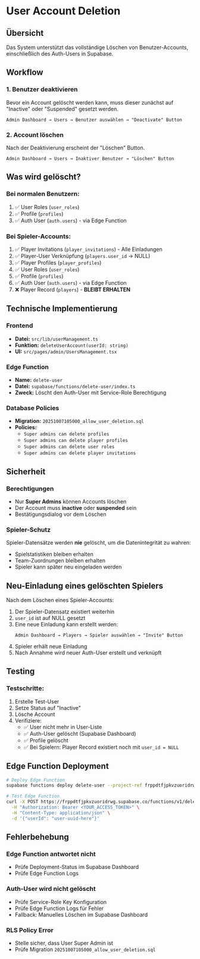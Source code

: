 # User Account Deletion

## Übersicht

Das System unterstützt das vollständige Löschen von Benutzer-Accounts, einschließlich des Auth-Users in Supabase.

## Workflow

### 1. Benutzer deaktivieren
Bevor ein Account gelöscht werden kann, muss dieser zunächst auf "Inactive" oder "Suspended" gesetzt werden.

```
Admin Dashboard → Users → Benutzer auswählen → "Deactivate" Button
```

### 2. Account löschen
Nach der Deaktivierung erscheint der "Löschen" Button.

```
Admin Dashboard → Users → Inaktiver Benutzer → "Löschen" Button
```

## Was wird gelöscht?

### Bei normalen Benutzern:
1. ✅ User Roles (`user_roles`)
2. ✅ Profile (`profiles`)
3. ✅ Auth User (`auth.users`) - via Edge Function

### Bei Spieler-Accounts:
1. ✅ Player Invitations (`player_invitations`) - Alle Einladungen
2. ✅ Player-User Verknüpfung (`players.user_id` → NULL)
3. ✅ Player Profiles (`player_profiles`)
4. ✅ User Roles (`user_roles`)
5. ✅ Profile (`profiles`)
6. ✅ Auth User (`auth.users`) - via Edge Function
7. ❌ Player Record (`players`) - **BLEIBT ERHALTEN**

## Technische Implementierung

### Frontend
- **Datei:** `src/lib/userManagement.ts`
- **Funktion:** `deleteUserAccount(userId: string)`
- **UI:** `src/pages/admin/UsersManagement.tsx`

### Edge Function
- **Name:** `delete-user`
- **Datei:** `supabase/functions/delete-user/index.ts`
- **Zweck:** Löscht den Auth-User mit Service-Role Berechtigung

### Database Policies
- **Migration:** `20251007105000_allow_user_deletion.sql`
- **Policies:**
  - `Super admins can delete profiles`
  - `Super admins can delete player profiles`
  - `Super admins can delete user roles`
  - `Super admins can delete player invitations`

## Sicherheit

### Berechtigungen
- Nur **Super Admins** können Accounts löschen
- Der Account muss **inactive** oder **suspended** sein
- Bestätigungsdialog vor dem Löschen

### Spieler-Schutz
Spieler-Datensätze werden **nie** gelöscht, um die Datenintegrität zu wahren:
- Spielstatistiken bleiben erhalten
- Team-Zuordnungen bleiben erhalten
- Spieler kann später neu eingeladen werden

## Neu-Einladung eines gelöschten Spielers

Nach dem Löschen eines Spieler-Accounts:

1. Der Spieler-Datensatz existiert weiterhin
2. `user_id` ist auf NULL gesetzt
3. Eine neue Einladung kann erstellt werden:
   ```
   Admin Dashboard → Players → Spieler auswählen → "Invite" Button
   ```
4. Spieler erhält neue Einladung
5. Nach Annahme wird neuer Auth-User erstellt und verknüpft

## Testing

### Testschritte:
1. Erstelle Test-User
2. Setze Status auf "Inactive"
3. Lösche Account
4. Verifiziere:
   - ✅ User nicht mehr in User-Liste
   - ✅ Auth-User gelöscht (Supabase Dashboard)
   - ✅ Profile gelöscht
   - ✅ Bei Spielern: Player Record existiert noch mit `user_id = NULL`

## Edge Function Deployment

```bash
# Deploy Edge Function
supabase functions deploy delete-user --project-ref frppdtfjpkvzuoridrwg

# Test Edge Function
curl -X POST https://frppdtfjpkvzuoridrwg.supabase.co/functions/v1/delete-user \
  -H "Authorization: Bearer <YOUR_ACCESS_TOKEN>" \
  -H "Content-Type: application/json" \
  -d '{"userId": "user-uuid-here"}'
```

## Fehlerbehebung

### Edge Function antwortet nicht
- Prüfe Deployment-Status im Supabase Dashboard
- Prüfe Edge Function Logs

### Auth-User wird nicht gelöscht
- Prüfe Service-Role Key Konfiguration
- Prüfe Edge Function Logs für Fehler
- Fallback: Manuelles Löschen im Supabase Dashboard

### RLS Policy Error
- Stelle sicher, dass User Super Admin ist
- Prüfe Migration `20251007105000_allow_user_deletion.sql`

